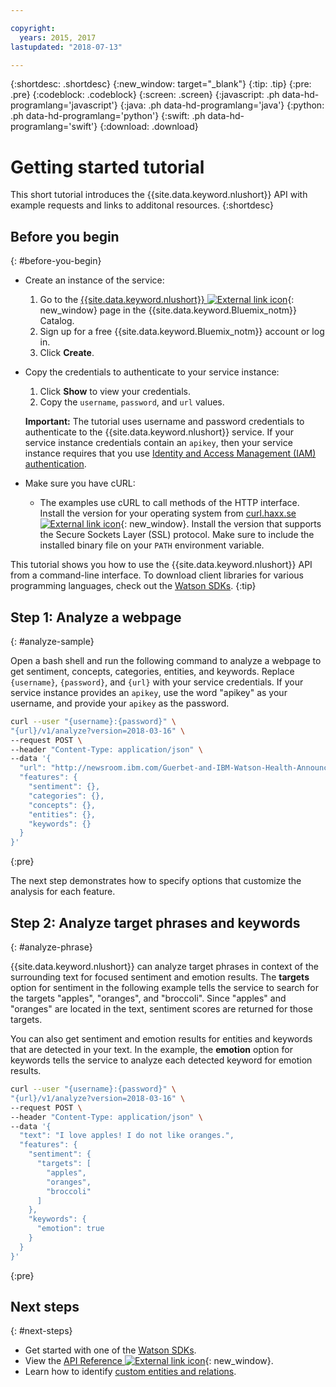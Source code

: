 ```yaml
---

copyright:
  years: 2015, 2017
lastupdated: "2018-07-13"

---
```


{:shortdesc: .shortdesc}
{:new_window: target="_blank"}
{:tip: .tip}
{:pre: .pre}
{:codeblock: .codeblock}
{:screen: .screen}
{:javascript: .ph data-hd-programlang='javascript'}
{:java: .ph data-hd-programlang='java'}
{:python: .ph data-hd-programlang='python'}
{:swift: .ph data-hd-programlang='swift'}
{:download: .download}

# Getting started tutorial
This short tutorial introduces the {{site.data.keyword.nlushort}} API with example requests and links to additonal resources. 
{:shortdesc}

## Before you begin
{: #before-you-begin}

- Create an instance of the service:
    1.  Go to the [{{site.data.keyword.nlushort}} ![External link icon](../../icons/launch-glyph.svg "External link icon")](https://console.{DomainName}/catalog/services/natural-language-understanding){: new_window} page in the {{site.data.keyword.Bluemix_notm}} Catalog.
    2.  Sign up for a free {{site.data.keyword.Bluemix_notm}} account or log in.
    3.  Click **Create**.
- Copy the credentials to authenticate to your service instance:
    1.  Click **Show** to view your credentials.
    2.  Copy the `username`, `password`, and `url` values.
    
    **Important:** The tutorial uses username and password credentials to authenticate to the {{site.data.keyword.nlushort}} service. If your service instance credentials contain an `apikey`, then your service instance requires that you use [Identity and Access Management (IAM) authentication](release-notes.html#iam-auth-process).

- Make sure you have cURL:
    - The examples use cURL to call methods of the HTTP interface. Install the version for your operating system from [curl.haxx.se ![External link icon](../../icons/launch-glyph.svg "External link icon")](https://curl.haxx.se/){: new_window}. Install the version that supports the Secure Sockets Layer (SSL) protocol. Make sure to include the installed binary file on your `PATH` environment variable.


This tutorial shows you how to use the {{site.data.keyword.nlushort}} API from a command-line interface. To download client libraries for various programming languages, check out the [Watson SDKs](https://console.bluemix.net/docs/services/watson/getting-started-sdks.html#sdks).
{:tip}


## Step 1: Analyze a webpage
{: #analyze-sample}

Open a bash shell and run the following command to analyze a webpage to get sentiment, concepts, categories, entities, and  keywords. Replace `{username}`, `{password}`, and `{url}` with your service credentials. If your service instance provides an `apikey`, use the word "apikey" as your username, and provide your `apikey` as the password.

```bash
curl --user "{username}:{password}" \
"{url}/v1/analyze?version=2018-03-16" \
--request POST \
--header "Content-Type: application/json" \
--data '{
  "url": "http://newsroom.ibm.com/Guerbet-and-IBM-Watson-Health-Announce-Strategic-Partnership-for-Artificial-Intelligence-in-Medical-Imaging-Liver",
  "features": {
    "sentiment": {},
    "categories": {},
    "concepts": {},
    "entities": {},
    "keywords": {}
  }
}'
```
{:pre}

The next step demonstrates how to specify options that customize the analysis for each feature.

## Step 2: Analyze target phrases and keywords
{: #analyze-phrase}

{{site.data.keyword.nlushort}} can analyze target phrases in context of the surrounding text for focused sentiment and emotion results. The **targets** option for sentiment in the following example tells the service to search for the targets "apples", "oranges", and "broccoli". Since "apples" and "oranges" are located in the text, sentiment scores are returned for those targets.

You can also get sentiment and emotion results for entities and keywords that are detected in your text. In the example, the **emotion** option for keywords tells the service to analyze each detected keyword for emotion results.

```bash
curl --user "{username}:{password}" \
"{url}/v1/analyze?version=2018-03-16" \
--request POST \
--header "Content-Type: application/json" \
--data '{
  "text": "I love apples! I do not like oranges.",
  "features": {
    "sentiment": {
      "targets": [
        "apples",
        "oranges",
        "broccoli"
      ]
    },
    "keywords": {
      "emotion": true
    }
  }
}'
```
{:pre}

## Next steps
{: #next-steps}

- Get started with one of the [Watson SDKs](https://console.bluemix.net/docs/services/watson/getting-started-sdks.html#sdks).
- View the [API Reference ![External link icon](../../icons/launch-glyph.svg "External link icon")](https://www.ibm.com/watson/developercloud/natural-language-understanding/api/v1/){: new_window}.
- Learn how to identify [custom entities and relations](/docs/services/natural-language-understanding/customizing.html).